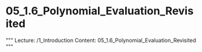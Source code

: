 # 05_1.6_Polynomial_Evaluation_Revisited

"""
Lecture: /1_Introduction
Content: 05_1.6_Polynomial_Evaluation_Revisited
"""

